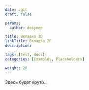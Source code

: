 ```yaml
---
date: :git
draft: false

params:
  author: dosymep

title: Вкладка 2D
linkTitle: Вкладка 2D
description:

tags: [test, docs]
categories: [Examples, Placeholders]

weight: 20
---
```


Здесь будет круто...
